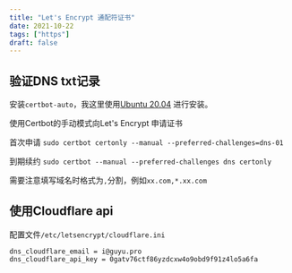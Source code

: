 ```yaml
---
title: "Let's Encrypt 通配符证书"
date: 2021-10-22
tags: ["https"]
draft: false
---
```


## 验证DNS txt记录 

安装`certbot-auto`，我这里使用[Ubuntu 20.04](https://certbot.eff.org/lets-encrypt/ubuntufocal-other) 进行安装。

使用Certbot的手动模式向Let's Encrypt 申请证书

首次申请
`sudo certbot certonly --manual --preferred-challenges=dns-01`

到期续约
`sudo certbot --manual --preferred-challenges dns certonly`

需要注意填写域名时格式为`,`分割，例如`xx.com,*.xx.com`

## 使用Cloudflare api

配置文件`/etc/letsencrypt/cloudflare.ini`

```
dns_cloudflare_email = i@guyu.pro
dns_cloudflare_api_key = 0gatv76ctf86yzdcxw4o9obd9f91z4lo5a6fa
```
